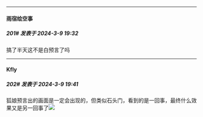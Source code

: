 ﻿
*****

####  雨宿绘空事  
##### 201#       发表于 2024-3-9 19:32

搞了半天这不是白预言了吗


*****

####  Kfly  
##### 202#       发表于 2024-3-9 19:41

狐娘预言出的画面是一定会出现的，但类似石头门，看到的是一回事，最终什么效果又是另一回事了<img src="https://static.saraba1st.com/image/smiley/face2017/067.png" referrerpolicy="no-referrer">

